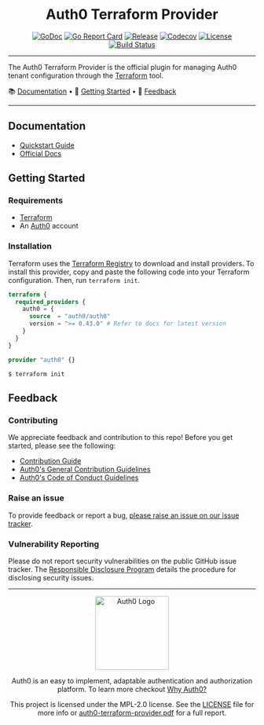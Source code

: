 <div align="center">
  <h1>Auth0 Terraform Provider</h1>

[![GoDoc](https://pkg.go.dev/badge/github.com/auth0/terraform-provider-auth0.svg)](https://pkg.go.dev/github.com/auth0/terraform-provider-auth0)
[![Go Report Card](https://goreportcard.com/badge/github.com/auth0/terraform-provider-auth0?style=flat-square)](https://goreportcard.com/report/github.com/auth0/terraform-provider-auth0)
[![Release](https://img.shields.io/github/v/release/auth0/terraform-provider-auth0?logo=terraform&include_prereleases&style=flat-square)](https://github.com/auth0/terraform-provider-auth0/releases)
[![Codecov](https://img.shields.io/codecov/c/github/auth0/terraform-provider-auth0?logo=codecov&style=flat-square)](https://codecov.io/gh/auth0/terraform-provider-auth0)
[![License](https://img.shields.io/github/license/auth0/terraform-provider-auth0.svg?logo=fossa&style=flat-square)](https://github.com/auth0/terraform-provider-auth0/blob/main/LICENSE)
[![Build Status](https://img.shields.io/github/actions/workflow/status/auth0/terraform-provider-auth0/main.yml?branch=main)](https://github.com/auth0/terraform-provider-auth0/actions?query=branch%3Amain)

</div>

-------------------------------------

The Auth0 Terraform Provider is the official plugin for managing Auth0 tenant configuration through the
[Terraform](https://www.terraform.io/) tool.

📚 [Documentation](#documentation) • 🚀 [Getting Started](#getting-started) • 💬 [Feedback](#feedback)

-------------------------------------

## Documentation

- [Quickstart Guide](./docs/guides/quickstart.md)
- [Official Docs](https://registry.terraform.io/providers/auth0/auth0/latest/docs)

## Getting Started

### Requirements

- [Terraform](https://www.terraform.io/downloads)
- An [Auth0](https://auth0.com) account

### Installation

Terraform uses the [Terraform Registry](https://registry.terraform.io/) to download and install providers. To install
this provider, copy and paste the following code into your Terraform configuration. Then, run `terraform init`.

```terraform
terraform {
  required_providers {
    auth0 = {
      source  = "auth0/auth0"
      version = ">= 0.43.0" # Refer to docs for latest version
    }
  }
}

provider "auth0" {}
```

```shell
$ terraform init
```

## Feedback

### Contributing

We appreciate feedback and contribution to this repo! Before you get started, please see the following:

- [Contribution Guide](./CONTRIBUTING.md)
- [Auth0's General Contribution Guidelines](https://github.com/auth0/open-source-template/blob/master/GENERAL-CONTRIBUTING.md)
- [Auth0's Code of Conduct Guidelines](https://github.com/auth0/open-source-template/blob/master/CODE-OF-CONDUCT.md)

### Raise an issue

To provide feedback or report a bug, [please raise an issue on our issue tracker](https://github.com/auth0/terraform-provider-auth0/issues).

### Vulnerability Reporting

Please do not report security vulnerabilities on the public GitHub issue tracker.
The [Responsible Disclosure Program](https://auth0.com/responsible-disclosure-policy) details the procedure for disclosing security issues.

---

<div align="center">
  <picture>
    <source media="(prefers-color-scheme: light)" srcset="https://cdn.auth0.com/website/sdks/logos/auth0_light_mode.png" width="150">
    <source media="(prefers-color-scheme: dark)" srcset="https://cdn.auth0.com/website/sdks/logos/auth0_dark_mode.png" width="150">
    <img alt="Auth0 Logo" src="https://cdn.auth0.com/website/sdks/logos/auth0_light_mode.png" width="150">
  </picture>
</div>

<div align="center">

Auth0 is an easy to implement, adaptable authentication and authorization platform. To learn more checkout
[Why Auth0?](https://auth0.com/why-auth0)

This project is licensed under the MPL-2.0 license. See the [LICENSE](LICENSE) file for more info or
[auth0-terraform-provider.pdf](https://www.okta.com/sites/default/files/2022-03/auth0-terraform-provider.pdf) for a full
report.

</div>
